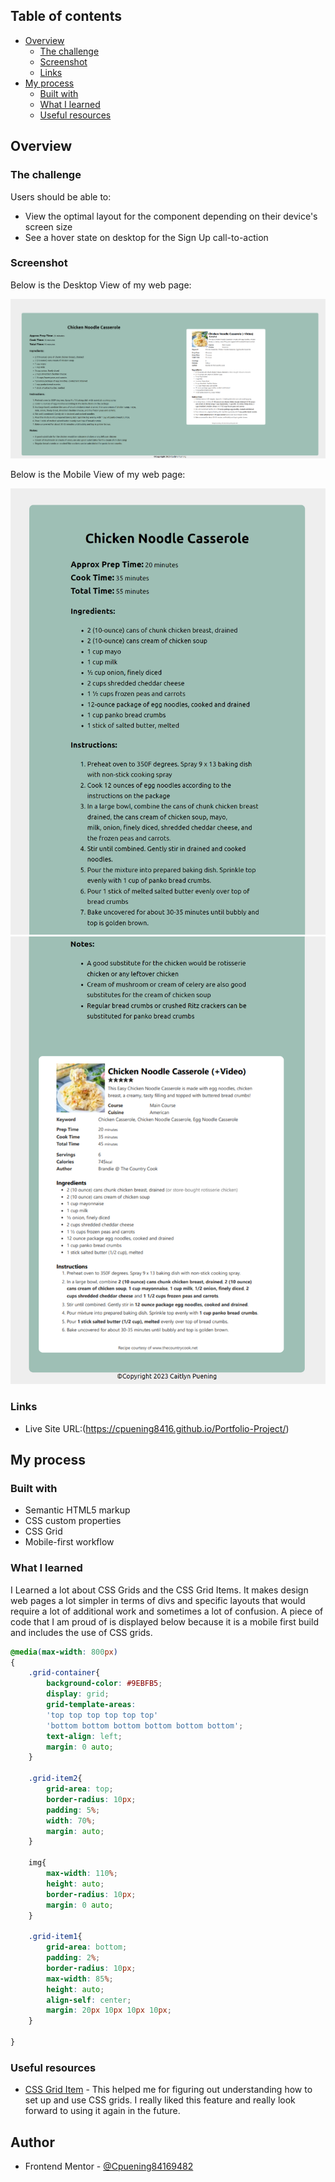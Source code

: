 ## Table of contents

- [Overview](#overview)
  - [The challenge](#the-challenge)
  - [Screenshot](#screenshot)
  - [Links](#links)
- [My process](#my-process)
  - [Built with](#built-with)
  - [What I learned](#what-i-learned)
  - [Useful resources](#useful-resources)


## Overview

### The challenge

Users should be able to:

- View the optimal layout for the component depending on their device's screen size
- See a hover state on desktop for the Sign Up call-to-action

### Screenshot
Below is the Desktop View of my web page:

![Desktop view](/images/betterCSS.png)

Below is the Mobile View of my web page:

![Mobile view](/images/mobile1.png)
![Mobile view](/images/mobile2.png)

### Links

- Live Site URL:(https://cpuening8416.github.io/Portfolio-Project/)

## My process

### Built with

- Semantic HTML5 markup
- CSS custom properties
- CSS Grid
- Mobile-first workflow

### What I learned

I Learned a lot about CSS Grids and the CSS Grid Items. It makes design web pages a lot simpler in terms of divs and specific layouts that would require a lot of additional work and sometimes a lot of confusion. A piece of code that I am proud of is displayed below because it is a mobile first build and includes the use of CSS grids.


```css
@media(max-width: 800px)
{
	.grid-container{
		background-color: #9EBFB5;
		display: grid;
		grid-template-areas: 
		'top top top top top top'
		'bottom bottom bottom bottom bottom bottom';
		text-align: left;
		margin: 0 auto;
	}
	
	.grid-item2{
		grid-area: top;
		border-radius: 10px;
		padding: 5%;
		width: 70%;
		margin: auto;
	}

	img{
		max-width: 110%;
		height: auto;
		border-radius: 10px;
		margin: 0 auto;
	}

	.grid-item1{
		grid-area: bottom;
		padding: 2%;
		border-radius: 10px;
		max-width: 85%;
		height: auto;
		align-self: center;
		margin: 20px 10px 10px 10px;
	}
	
}
```


### Useful resources

- [CSS Grid Item](https://www.w3schools.com/css/css_grid_item.asp) - This helped me for figuring out understanding how to set up and use CSS grids. I really liked this feature and really look forward to using it again in the future.


## Author
- Frontend Mentor - [@Cpuening84169482](https://www.frontendmentor.io/profile/Cpuening84169482)


